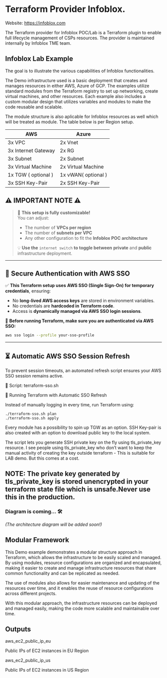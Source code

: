 # Terraform Provider Infoblox.
 Website: https://infoblox.com
 
The Terraform provider for Infoblox POC/Lab is a Terraform plugin to enable full lifecycle management of CSPs resources. The provider is maintained internally by Infoblox TME team.




##   Infoblox Lab Example
The goal is to illustrate the various capabilities of Infoblox functionalities.

The Demo infrastructure used is a basic deployment that creates and manages resources in either AWS, Azure of GCP. The examples utilize standard modules from the Terraform registry to set up networking, create virtual machines, and other resources. Each example also includes a custom modular design that utilizes variables and modules to make the code reusable and scalable.

The module structure is also aplicable for Infoblox  resources as well which will be treated as module. The table below is per Region setup.

|     AWS              |      Azure          |
| -------------------- | ------------------- |
|  3x VPC              | 2x Vnet             |
|  3x Internet Gateway | 2x RG               |
|  3x Subnet           | 2x Subnet           |
|  3x Virtual Machine  | 2x Virtual Machine  |
|  1x TGW ( optional ) | 1x vWAN( optional ) |
|  3x SSH Key-Pair     | 2x SSH Key-Pair                    |

## ⚠️ **IMPORTANT NOTE** ⚠️

> 🚀 **This setup is fully customizable!**  
> You can adjust:
> - The number of **VPCs per region**  
> - The number of **subnets per VPC**  
> - Any other configuration to fit the **Infoblox POC architecture**  
>  
> 💡 **Use the** `internet switch` **to toggle between** **private** and **public** infrastructure deployment.


---


## 🔐 **Secure Authentication with AWS SSO**  

✅ **This Terraform setup uses** **AWS SSO (Single Sign-On) for temporary credentials**, ensuring:  
- No **long-lived AWS access keys** are stored in environment variables.  
- No credentials are **hardcoded in Terraform code**.  
- Access is **dynamically managed via AWS SSO login sessions**.  

🔹 **Before running Terraform, make sure you are authenticated via AWS SSO:**  
```sh
aws sso login --profile your-sso-profile
```

---

## ⏳ Automatic AWS SSO Session Refresh

To prevent session timeouts, an automated refresh script ensures your AWS SSO session remains active.

📜 Script: terraform-sso.sh


🚀 Running Terraform with Automatic SSO Refresh

Instead of manually logging in every time, run Terraform using:

```
./terraform-sso.sh plan
./terraform-sso.sh apply
```

Every module has a possibility to spin up TGW as an option. SSH Key-pair is also created with an option to download public key to the local system.

The script lets you generate SSH private key on the fly using tls_private_key resource. I see people using tls_private_key who don’t want to keep the manual activity of creating the key outside terraform - This is suitable for LAB demo. But this comes at a cost. 

## NOTE: The private key generated by tls_private_key is stored unencrypted in your terraform state file which is unsafe.Never use this in the production.


### **Diagram is coming...** 🛠️  
_(The architecture diagram will be added soon!)_


## Modular Framework

This Demo example demonstrates a modular structure approach in Terraform, which allows the infrastructure to be easily scaled and managed. By using modules, resource configurations are organized and encapsulated, making it easier to create and manage infrastructure resources that share common functionality and can be replicated as needed.

The use of modules also allows for easier maintenance and updating of the resources over time, and it enables the reuse of resource configurations across different projects.

With this modular approach, the infrastructure resources can be deployed and managed easily, making the code more scalable and maintainable over time.


## Outputs

aws_ec2_public_ip_eu

Public IPs of EC2 instances in EU Region

aws_ec2_public_ip_us

Public IPs of EC2 instances in US Region



